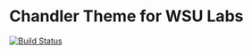 # Chandler Theme for WSU Labs

[![Build Status](https://travis-ci.org/washingtonstateuniversity/labs.wsu.edu-theme-chandler.svg?branch=master)](https://travis-ci.org/washingtonstateuniversity/labs.wsu.edu-theme-chandler)
